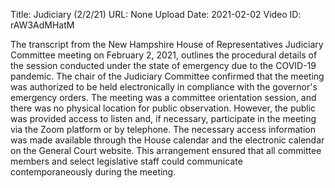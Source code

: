 Title: Judiciary (2/2/21)
URL: None
Upload Date: 2021-02-02
Video ID: rAW3AdMHatM

The transcript from the New Hampshire House of Representatives Judiciary Committee meeting on February 2, 2021, outlines the procedural details of the session conducted under the state of emergency due to the COVID-19 pandemic. The chair of the Judiciary Committee confirmed that the meeting was authorized to be held electronically in compliance with the governor's emergency orders. The meeting was a committee orientation session, and there was no physical location for public observation. However, the public was provided access to listen and, if necessary, participate in the meeting via the Zoom platform or by telephone. The necessary access information was made available through the House calendar and the electronic calendar on the General Court website. This arrangement ensured that all committee members and select legislative staff could communicate contemporaneously during the meeting.